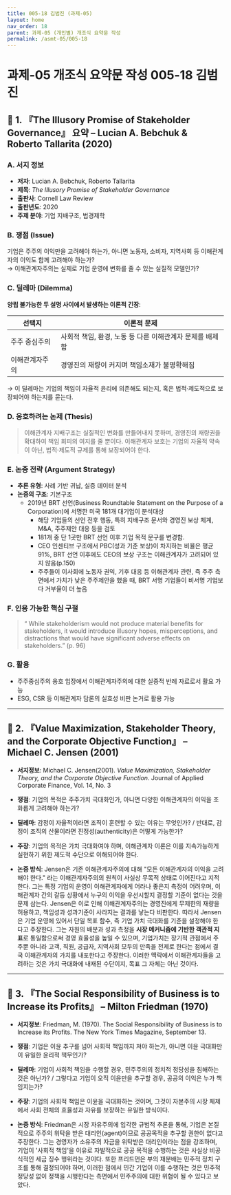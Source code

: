 ```yaml
---
title: 005-18 김범진 (과제-05)
layout: home
nav_order: 18
parent: 과제-05 (개인별) 개조식 요약문 작성
permalink: /asmt-05/005-18
---
```


# 과제-05 개조식 요약문 작성 005-18 김범진 

## 📘 1. 『The Illusory Promise of Stakeholder Governance』 요약 – Lucian A. Bebchuk & Roberto Tallarita (2020)

### A. 서지 정보  
- **저자**: Lucian A. Bebchuk, Roberto Tallarita  
- **제목**: *The Illusory Promise of Stakeholder Governance*  
- **출판사**: Cornell Law Review  
- **출판년도**: 2020  
- **주제 분야**: 기업 지배구조, 법경제학


### B. 쟁점 (Issue)  
기업은 주주의 이익만을 고려해야 하는가, 아니면 노동자, 소비자, 지역사회 등 이해관계자의 이익도 함께 고려해야 하는가?  
→ 이해관계자주의는 실제로 기업 운영에 변화를 줄 수 있는 실질적 모델인가?


### C. 딜레마 (Dilemma)  
**양립 불가능한 두 설명 사이에서 발생하는 이론적 긴장**:

| 선택지 | 이론적 문제 |
|--------|-------------|
| 주주 중심주의 | 사회적 책임, 환경, 노동 등 다른 이해관계자 문제를 배제함 |
| 이해관계자주의 | 경영진의 재량이 커지며 책임소재가 불명확해짐 |

→ 이 딜레마는 기업의 책임이 자율적 윤리에 의존해도 되는지, 혹은 법적·제도적으로 보장되어야 하는지를 묻는다.


### D. 옹호하려는 논제 (Thesis)  
> 이해관계자 지배구조는 실질적인 변화를 만들어내지 못하며, 경영진의 재량권을 확대하여 책임 회피의 여지를 줄 뿐이다. 이해관계자 보호는 기업의 자율적 약속이 아닌, 법적·제도적 규제를 통해 보장되어야 한다.

### E. 논증 전략 (Argument Strategy)  
- **추론 유형**: 사례 기반 귀납, 실증 데이터 분석
- **논증의 구조**:
  기본구조
  - 2019년 BRT 선언(Business Roundtable Statement on the Purpose of a Corporation)에 서명한 미국 181개 대기업이 분석대상  
    - 해당 기업들의 선언 전후 행동, 특히 지배구조 문서와 경영진 보상 체계, M&A, 주주제안 대응 등을 검토  
    - 181개 중 단 1곳만 BRT 선언 이후 기업 목적 문구를 변경함.
    - CEO 인센티브 구조에서 PBC(성과 기준 보상)이 차지하는 비율은 평균 91%, BRT 선언 이후에도 CEO의 보상 구조는 이해관계자가 고려되어 있지 않음(p.150)
    - 주주들이 이사회에 노동자 권익, 기후 대응 등 이해관계자 관련, 즉 주주 측면에서 가치가 낮은 주주제안을 했을 때, BRT 서명 기업들이 비서명 기업보다 거부율이 더 높음

### F. 인용 가능한 핵심 구절
> “ While stakeholderism would not produce material benefits for stakeholders, it would introduce illusory hopes, misperceptions, and distractions that would have significant adverse effects on stakeholders.” (p. 96)  


### G. 활용
- 주주중심주의 옹호 입장에서 이해관계자주의에 대한 실증적 반례 자료로서 활요 가능
- ESG, CSR 등 이해관계자 담론의 실효성 비판 논거로 활용 가능
---

## 📘 2. 『Value Maximization, Stakeholder Theory, and the Corporate Objective Function』 – Michael C. Jensen (2001)

- **서지정보**: Michael C. Jensen(2001). *Value Maximization, Stakeholder Theory, and the Corporate Objective Function*. Journal of Applied Corporate Finance, Vol. 14, No. 3

- **쟁점**: 기업의 목적은 주주가치 극대화인가, 아니면 다양한 이해관계자의 이익을 조화롭게 고려해야 하는가?  
- **딜레마**: 감정이 자율적이라면 조직이 훈련할 수 있는 이유는 무엇인가? / 반대로, 감정이 조직의 산물이라면 진정성(authenticity)은 어떻게 가능한가?  
- **주장**: 기업의 목적은 가치 극대화여야 하며, 이해관계자 이론은 이를 지속가능하게 실현하기 위한 제도적 수단으로 이해되어야 한다. 
- **논증 방식**: Jensen은 기존 이해관계자주의에 대해 "모든 이해관계자의 이익을 고려해야 한다." 라는 이해관계자주의의 원칙이 사실상 무목적 상태로 이어진다고 지적한다. 그는 특정 기업의 운영이 이해관계자에게 어라나 좋은지 측정이 어려우며, 이해관계자 간의 갈등 상황에서 누구의 이익을 우선시할지 결정할 기준이 없다는 것을 문제 삼는다. Jensen은 이로 인해 이해관계자주의는 경영진에게 무제한의 재량을 허용하고, 책임성과 성과기준이 사라지는 결과를 낳는다 비판한다.  따라서 Jensen은 기업 운영에 있어서 단일 목표 함수, 즉 기업 가치 극대화를 기준을 설정해야 한다고 주장한다. 그는 자원의 배분과 성과 측정을 **시장 메커니즘에 기반한 객관적 지표**로 통일함으로써 경영 효율성을 높일 수 있으며, 기업가치는 장기적 관점에서 주주뿐 아니라 고객, 직원, 공급자, 지역사회 모두의 만족을 전제로 한다는 점에서 결국 이해관계자의 가치를 내포한다고 주장한다. 이러한 맥락에서 이해관계자들을 고려하는 것은 가치 극대화에 내재된 수단이지, 목표 그 자체는 아닌 것이다. 

---

## 📘 3. 『The Social Responsibility of Business is to Increase its Profits』 – Milton Friedman (1970)

- **서지정보**: Friedman, M. (1970). The Social Responsibility of Business is to Increase its Profits. The New York Times Magazine, September 13.

- **쟁점**: 기업은 이윤 추구를 넘어 사회적 책임까지 져야 하는가, 아니면 이윤 극대화만이 유일한 윤리적 책무인가? 
- **딜레마**: 기업이 사회적 책임을 수행할 경우, 민주주의의 정치적 정당성을 침해하는 것은 아닌가? / 그렇다고 기업이 오직 이윤만을 추구할 경우, 공공의 이익은 누가 책임지는가?
- **주장**: 기업의 사회적 책임은 이윤을 극대화하는 것이며, 그것이 자본주의 시장 체제에서 사회 전체의 효율성과 자유를 보장하는 유일한 방식이다.
- **논증 방식**: Friedman은 시장 자유주의에 입각한 규범적 추론을 통해, 기업은 본질적으로 주주의 위탁을 받은 대리인(agent)이므로 공공목적을 추구할 권한이 없다고 주장한다. 그는 경영자가 소유주의 자금을 위탁받은 대리인이라는 점을 강조하며, 기업이 '사회적 책임'을 이유로 자발적으로 공공 목적을 수행하는 것은 사실상 비공식적인 세금 징수 행위라는 것이다. 또한 프리드먼은 부의 재분배는 민주적 정치 구조를 통해 결정되어야 하며, 이러한 점에서 민간 기업이 이를 수행하는 것은 민주적 정당성 없이 정책을 시행한다는 측면에서 민주주의에 대한 위협이 될 수 있다고 보았다. 

